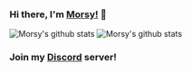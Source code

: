 ### Hi there, I'm [Morsy!](https://www.youtube.com/LilMorsy) 👋
![Morsy's github stats](https://github-readme-stats.vercel.app/api?username=morsycik)
![Morsy's github stats](https://github-readme-stats.vercel.app/api/top-langs/?username=morsycik)
### Join my [Discord](https://discord.gg/juYGt87rQw) server!
